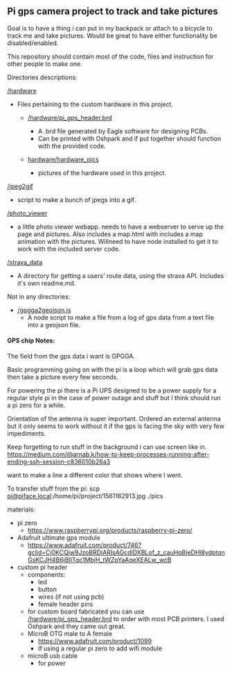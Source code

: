 ## Pi gps camera project to track and take pictures

Goal is to have a thing i can put in my backpack or attach to a bicycle to track me and take pictures.  Would be great to have either functionality be disabled/enabled.

This repository should contain most of the code, files and instruction for other people to make one.

Directories descriptions:

[/hardware](/hardware)
- Files pertaining to the custom hardware in this project.
  - [/hardware/pi_gps_header.brd](/hardware/pi_gps_header.brd)
    - A .brd file generated by Eagle software for designing PCBs.
    - Can be printed with Oshpark and if put together should function with the provided code.

  - [hardware/hardware_pics](/hardware_pics)
    - pictures of the hardware used in this project.

[/jpeg2gif](/jpeg2gif)
  - script to make a bunch of jpegs into a gif.

[/photo_viewer](/photo_viewer)
  - a little photo viewer webapp. needs to have a webserver to serve up the page and pictures. Also includes a map.html with includes a map animation with the pictures. Willneed to have node installed to get it to work with the included server code.

[/strava_data](/strava_data)
  - A directory for getting a users' route data, using the strava API. Includes it's own readme.md.

Not in any directories:
- [/gpgga2geojson.js](/gpgga2geojson.js)
  -  A node script to make a file from a log of gps data from a text file into a geojson file.



####  GPS chip Notes:

The field from the gps data i want is GPGGA.

Basic programming going on with the pi is a loop which will grab gps data then
take a picture every few seconds.  


For powering the pi there is a Pi UPS
designed to be a power supply for a regular style pi in the case of power outage
and stuff but I think should run a pi zero for a while.


Orientation of the antenna is super important.  Ordered an external antenna but it only seems to work without it if the gps is facing the sky with very few impediments.


Keep forgetting to run stuff in the background i can use screen like in. https://medium.com/@arnab.k/how-to-keep-processes-running-after-ending-ssh-session-c836010b26a3

want to make a line a different color that shows where I went.


To transfer stuff from the pi:
scp pi@piface.local:/home/pi/project/1561162913.jpg ./pics



materials:
- pi zero
  - https://www.raspberrypi.org/products/raspberry-pi-zero/
- Adafruit ultimate gps module
  - https://www.adafruit.com/product/746?gclid=Cj0KCQjw9JzoBRDjARIsAGcdIDXBLof_z_cauHqBjeDHl8ydptqnGsKCJH4B6jBIlTqc1MbjH_tWZpYaAqeXEALw_wcB
- custom pi header
  - components:
    - led
    - button
    - wires (if not using pcb)
    - female header pins
  - for custom board fabricated you can use [/hardware/pi_gps_header.brd](/hardware/pi_gps_header.brd) to order with most PCB printers. I used Oshpark and they came out great.
  - MicroB OTG male to A female
    - https://www.adafruit.com/product/1099
    - If using a regular pi zero to add wifi module
  - microB usb cable
    - for power
